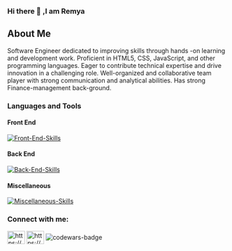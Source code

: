 ### Hi there 👋 ,I am Remya
<h2> About Me </h2>
<p align="left">Software Engineer dedicated to improving skills through hands -on learning and development work. Proficient in HTML5, CSS, JavaScript, and other programming languages. Eager to contribute technical expertise and drive innovation in a challenging role. Well-organized and collaborative team player with strong communication and analytical abilities. Has strong Finance-management back-ground.</p>


<h3>Languages and Tools</h3>

#### Front End
[![Front-End-Skills](https://skills.thijs.gg/icons?i=ts,js,react,materialui&theme=light)](https://skills.thijs.gg)
#### Back End
[![Back-End-Skills](https://skills.thijs.gg/icons?i=nodejs,express,mysql,postgres&theme=light)](https://skills.thijs.gg)
#### Miscellaneous
[![Miscellaneous-Skills](https://skills.thijs.gg/icons?i=git,github,figma&theme=light)](https://skills.thijs.gg)
<h3 align="left">Connect with me:</h3>
<p align="left">
<a href="https://www.linkedin.com/in/remyamm/" target="blank"><img align="center" src="https://raw.githubusercontent.com/rahuldkjain/github-profile-readme-generator/master/src/images/icons/Social/linked-in-alt.svg" alt="https://www.linkedin.com/in/remyamm/" height="30" width="40" /></a>
<a href="https://www.hackerrank.com/https://www.hackerrank.com/remyajinil" target="blank"><img align="center" src="https://raw.githubusercontent.com/rahuldkjain/github-profile-readme-generator/master/src/images/icons/Social/hackerrank.svg" alt="https://www.hackerrank.com/remyajinil" height="30" width="40" /></a>
  <img align="center" src="https://www.codewars.com/users/RemyaManoharan/badges/micro" alt="codewars-badge" />
</p>


